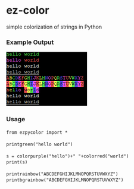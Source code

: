 # ez-color
simple colorization of strings in Python

### Example Output
![ezpycolor-example-output.PNG](https://github.com/bonifield/ezpycolor/raw/main/ezpycolor-example-output.PNG)

### Usage
```
from ezpycolor import *

printgreen("hello world")

s = colorpurple("hello")+" "+colorred("world")
print(s)

printrainbow("ABCDEFGHIJKLMNOPQRSTUVWXYZ")
printbgrainbow("ABCDEFGHIJKLMNOPQRSTUVWXYZ")
```
